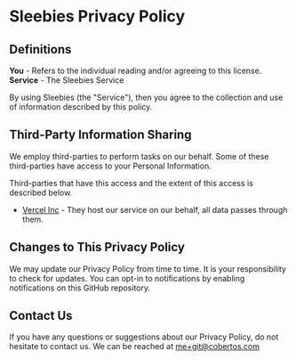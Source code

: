# Sleebies Privacy Policy

## Definitions

**You** - Refers to the individual reading and/or agreeing to this license.
**Service** - The Sleebies Service

By using Sleebies (the "Service"), then you agree to the collection and use of information described by this policy.

## Third-Party Information Sharing

We employ third-parties to perform tasks on our behalf. Some of these third-parties have access to your Personal Information.

Third-parties that have this access and the extent of this access is described below.

* [Vercel Inc](https://vercel.com) - They host our service on our behalf, all data passes through them.

## Changes to This Privacy Policy

We may update our Privacy Policy from time to time. It is your responsibility to check for updates. You can opt-in to notifications by enabling notifications on this GitHub repository.

## Contact Us

If you have any questions or suggestions about our Privacy Policy, do not hesitate to contact us. We can be reached at me+git@cobertos.com